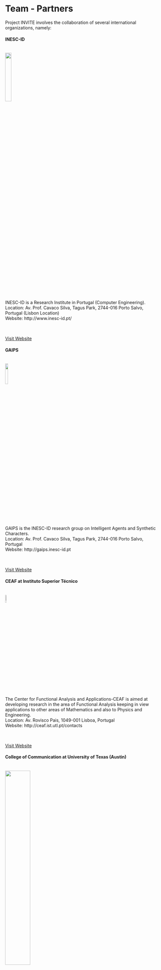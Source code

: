 ﻿# Team - Partners

<p></p>

Project INVITE involves the collaboration of several international organizations, namely: 

<div class="news alpha">
     <h4>INESC-ID</h4>
     <p>
     </br>
     <img class="logo" src="images/logo_inesc.png" width="20%"> </img>
     </p>
     <p>
     INESC-ID is a Research Institute in Portugal (Computer Engineering). 
     <br/>
     Location: Av. Prof. Cavaco Silva, Tagus Park, 2744-016 Porto Salvo, Portugal (Lisbon Location)
     <br/>
     Website: http://www.inesc-id.pt/
     <br/>
     <br/><br/>
     </p>
     <a href="http://www.inesc-id.pt/">Visit Website</a>
</div>

<p></p>

<div class="news alpha">
     <h4>GAIPS</h4>
     <p>
     </br>
     <img class="logo" src="images/gaips.jpg" width="13%"> </img>
     </p>
     <p>
     GAIPS is the INESC-ID research group on Intelligent Agents and Synthetic Characters. 
     <br/>
     Location: Av. Prof. Cavaco Silva, Tagus Park, 2744-016 Porto Salvo, Portugal
     <br/>
     Website: http://gaips.inesc-id.pt
     <br/>
     <br/><br/>
     </p>
     <a href="http://gaips.inesc-id.pt">Visit Website</a>
</div>

<p></p>

<div class="news alpha">
     <h4>CEAF at Instituto Superior Técnico</h4>
     <p>
     </br>
     <img class="logo" src="images/logo_ist.jpg" width="8%"> </img>
     </p>
     <p>
     The Center for Functional Analysis and Applications-CEAF is aimed at developing research in the area of Functional Analysis keeping in view applications to other areas of Mathematics and also to Physics and Engineering.   
     <br/>
     Location: Av. Rovisco Pais, 1049-001 Lisboa, Portugal   
     <br/>
     Website: http://ceaf.ist.utl.pt/contacts
     <br/>
     <br/><br/>
     </p>
     <a href="http://ceaf.ist.utl.pt/contacts">Visit Website</a>
</div>

<p></p>

<div class="news alpha">
     <h4> College of Communication at University of Texas (Austin)</h4>
     <p>
     </br>
     <img class="logo" src="images/texas.gif" width="40%""> </img>
     </p>
     <p>
     The University of Texas at Austin is a comprehensive university with a broad mission of undergraduate and graduate education, research, and service to society. The College of Communication seeks to understand communication and to improve its practice in a variety of relationships.
     <br/>
     Location: The University of Texas at Austin, Department of Communication Studies, 1 University Station A1105, Austin, TX 78712-0115, USA
     <br/>
     Website: http://commstudies.utexas.edu/ 
     <br/>
     <br/><br/>
     </p>
     <a href="http://commstudies.utexas.edu/">Visit Website</a>
</div>

<p></p>

<div class="news alpha">
     <h4>PDM&FC</h4>
     <p>
     </br>
     <img class="logo" src="images/logo_pdm.png"> </img>
     </p>
     <p>
     PDM&FC is a Portuguese IT Company specialized in remote monitoring, cloud computing, system auditing, mobile applications, web portals and web design. 
     <br/>
     Location: Av. Conde Valbom, N. 30, Piso 3, 1050-068 Lisboa Portugal
     <br/>
     Website: http://www.pdmfc.com/
     <br/>
     <br/><br/>
     </p>
     <a href="http://www.pdmfc.com/">Visit Website</a>
</div>

<p></p> 

# Team - People

<p></p> 

Project INVITE involves the collaboration of several researchers:  

<p></p>

#### Rui Prada (INESC-ID)

<span class="logo">
<img src="images/rui.png" alt="">
<br></br>
<span class="logo">
</br>
</span></img>
</span>

Rui Prada is an assistant professor at the Computer Science Department of Instituto Superior Técnico – Technical University of Lisbon (IST-UTL), where he teaches courses on User Centred Design, Social Intelligent Agents and Game Design and Development. 
He is a senior researcher at INESC-ID, member of GAIPS, Intelligent Agents and Synthetic Character Group and is currently the vice-president of the SPCVideojogos (Sociedade Portuguesa de Ciências dos Videojogos). 

His research interests are on social intelligence of virtual agents and its application to games. The current research focus is on social power and social identification as means to achieve believability in complex social situations and on the use of online platforms, such as Facebook and OpenSimulator, for serious gaming.
<a href="http://gaips.inesc-id.pt/rprada">More Information</a>

<p></p>

#### Carlos Martinho (INESC-ID)

<span class="logo">
<img src="images/carlos.png" alt="">
<br></br>
<span class="logo">
</br>
</span></img>
</span>

Carlos Martinho is an assistant professor at the Department of Computer Science and Engineering of Instituto Superior Técnico from the Technical University of Lisbon and a member of GAIPS, Intelligent Agents and Synthetic Character Group at INESC-ID.
At Instituto Superior Técnico, Carlos Martinho has been helping educating Engineers, Masters and Doctors since 1996. His teachings cover subjects such as computer graphics, human-computer interaction, game design and technology, and artificial life.
At GAIPS, since its foundation, he works at the frontier between computer graphics and artificial intelligence, building agent-based synthetic characters, using approaches from several subfield of artificial intelligence such as anticipatory computing, affective computing and artificial life.
<a href="http://gaips.inesc-id.pt/cmartinho">More Information</a>

<p></p>

#### Pedro Santos (IST/INESC-ID)

<span class="logo">
<img src="images/pedro.png" alt="">
<br></br>
<span class="logo">
</br>
</span></img>
</span>

Pedro Alexandre Simões dos Santos is Assistant Professor in the Mathematics Department of Instituto Superior Técnico – Technical University of Lisbon (IST-UTL). He is a member of CEAF (Center for Functional Analysis and Applications) and an Associated Researcher at INESC-ID.
He teaches at IST since the last milenium, having started as Teaching Assistant (Monitor) in 1989. Since then, he has taught from Calculus and Linear Algebra to advanced Operator Algebra courses to Game Design and Development courses.

His numerous scientific interests include Operator Theory, Artificial Inteligence, Game Theory, Game Design and History.
<a href="http://gaips.inesc-id.pt/psantos">More Information</a>

<p></p>

#### Jorge F. Peña (University of Austin TEXAS)

<span class="logo">
<img src="images/jorge.png" alt="">
<br></br>
<span class="logo">
</br>
</span></img>
</span>

Dr. Pena examines the cognitive, emotional and behavioral foundations of computer-mediated interaction. He is interested in how people communicate and develop impressions when interacting through recreational and instrumental technologies (video games, email, instant messenger, etc.). 
His most recent work looks at how priming users with social stereotypes through uniforms and roles facilitates non-conscious responses in virtual contexts. Dr. Pena employs experiments and content analysis as primary research tools.
<a href="http://www.utexas.edu/opa/experts/profile.php?id=1098">More Information</a>

<p></p>

#### Luís Landeiro Ribeiro (PDM&FC)

<span class="logo">
<img src="images/luis.png" alt="">
<br></br>
<span class="logo">
</br>
</span></img>
</span>

Has built and now co-founded a Massive Multiplayer Online Browser Game called Almansur <http://www.almansur.net> with some friends.
Since that inception has largely left the enterprise world behind and drunk the startup spirit kool-aid, started a large evangelization on his day job company @ <http://www.pdmfc.com> to get everybody up to speed with the lastest piece of tech. 
Since 2005 has been pushing for Ruby On Rails, Git, Coffescript, JQuery (the list seams to go on forever) and lean development techniques as a replacement for the old arts our company used to built upon.
As a technical evangelist his day job gets him to explore all kinds of cool stuff, from building and SMS gateway in mirah <http://www.mirah.org> for android, testing jruby head and Openjdk 1.7 invokedynamic patches to extract every once of performance from our game engine, integrating RoR apps into a Liferay corporate portal and seamlessly integrate them through SSO.
More recently, has been focused on improving web applications to leverage on the HTML5 goodies, exploring canvas, offline storage, javascript frameworks (underscore.js, backbone.js, sproutcore) along the way, this normally includes sleepless nights debugging some weird edge case on some weird browser (read IE9) and trying to get performance up to a reasonable level. 
Though ruby continues to be a great love affair, finds himself slipping into scala or golang more often when in need of good performance or for highly concurrent apps.

<p></p>

#### Joana Dimas (INESC-ID)

<span class="logo">
<img src="images/joana.png" alt=""> 
<br></br>
<span class="logo">
</br>
</span></img>
</span>

Joana Dimas is graduated in Social Psychology and is currently doing a PhD in Information Systems and Computer Engineering under the supervision of Prof. Rui Prada.

She is interested in game design, player experience, emotion in games and cognitive science.
<a href="http://gaips.inesc-id.pt/jdimas">More Information</a>

<p></p>

#### Hugo Damas (IST)

<span class="logo">
<img width="105" src="images/hdamas.jpg" alt="">
<br></br>
<span class="logo">
</br>
</span></img>
</span>

Hugo Damas has a MSc degree in Information Systems and Computer Engineering at IST.
In his MSc thesis he designed and developed an A.I. (AutoBroad) for a real time automatic broadcasting system which could assist with the live broadcasting of E-Sports. 

His main interests are video-game development (developed five video-games focusing on gameplay and AI/Camera programming) and writing. 

<p></p>

#### Phil Lopes (IST)

<span class="logo">
<img width="105" src="images/phil.jpg" alt="">
<br></br>
<span class="logo">
</br>
</span></img>
</span>

Phil Lopes has a BSc in Computer Science and a MSc in Computer Knowledge and Interaction from the Faculty of Science of the University of Lisbon, where his master thesis involved the creation of new ways of generating and interacting with music compositions. 
He is currently working with Professor Rui Prada in artificial intelligence and procedural content generation for games. 

His main interests are Game Development, Generative Music, Genetic Algorithms, Artificial Life and Artificial Intelligence.

<p></p>

#### Guida Preto (IST)

<span class="logo">
<img src="images/guida1.png" alt="">
<br></br>
<span class="logo">
</br>
</span></img>
</span>

Guida Preto is graduated in Mathematics and is currently working as a research assistant under the supervision of Professor Pedro Santos.

His scientific interests include Game Theory and Mathematical Finance. 

<p></p>

#### Nick Brody (University of Austin TEXAS)

<span class="logo">
<img width="105" src="images/brody.jpg" alt="">
<br></br>
<span class="logo">
</br>
</span></img>
</span>

Nicholas Brody is a doctoral candidate at the Department of Communication Studies at the University of Texas at Austin. His research examines the interplay of mediated communication, technology, and personal relationships. 
He received his M.A. in Communication at Arizona State University, and his B.S. in Communication Studies at The University of Texas at Austin. He will join the faculty of the University of Puget Sound in Fall, 2013.

<p></p>

#### Kate Blackburn (University of Austin TEXAS)

<span class="logo">
<img src="images/.png" alt="">
<br></br>
<span class="logo">
</br>
</span></img>
</span>

***************************

<p></p>

#### Matt Morris (University of Austin TEXAS)

<span class="logo">
<img src="images/.png" alt="">
<br></br>
<span class="logo">
</br>
</span></img>
</span>

***************************

<p></p>

#### Guilherme Raimundo (INESC-ID) - Former Member

<span class="logo">
<img src="images/guilherme.png" alt="">
<br></br>
<span class="logo">
</br>
</span></img>
</span>

Guilherme Raimundo is a research assistant at INESC-ID with interests on plan recognition, intelligent agents and machine learning.

He is currently pursuing a PhD in Information Systems and Computer Engineering at IST under the supervision of Professor Carlos Martinho on the topic of Plan Recognition and Personality.
<a href="http://gaips.inesc-id.pt/graimundo">More Information</a><p></p>

<p></p>

#### Márcia Baptista (IST) - Former Member

<span class="logo">
<img src="images/marcia.png" alt="">
<br></br>
<span class="logo">
</br>
</span></img>
</span>

Márcia Baptista graduated in Information Systems and Computer Engineering. 

She is interested in game theory, economics, social dilemmas, simulation and rational choice theory. 

<p></p>

<br/>

<p></p>
 
Project INVITE also involves the collaboration of several students: 

<p></p>

#### Alexandre Barata (IST)

<span class="logo">
<img src="images/alexandre.png" alt="">
<br></br>
<span class="logo">
</br>
</span></img>
</span>

Alexandre Barata is currently finishing his MSC in Information Systems and Computer Engineering, having developed Almansur's <http://www.almansur.net> AI player system as his MSC thesis under the supervision of Prof. Pedro Santos, Prof. Rui Prada and Luís Landeiro Ribeiro.
Has recently presented an article on AIIDE 2011 discussing the creation of AI systems and all details surrounding it.

<p></p>

#### Bruno Antunes (IST)



Bruno Antunes has completed his Degree (BSc) in Information Systems and Computer Engineering at IST.
He is currently pursuing a Master Degree (MSc) in Information Systems and Computer Engineering at IST under the supervision of Professor Carlos Martinho and Professor Rui Prada on the topic of Social Identity and Intergroup Relations.

He is mainly interested in systems that use AI to simulate Human behaviour and reactions. He is also interested in distributed systems and all the related problems.


<p></p>

#### David Gonçalves (IST)

<span class="logo">
<img src="images/davidg.png" alt="">
<br></br>
<span class="logo">
</br>
</span></img>
</span>

David Gonçalves has completed his BSc degree in Information Systems and Computer Engineering at IST.
Currently he's aiming to attain his MSc degree in the areas of Multimedia Systems (major) and Software Engineering (minor), working under the supervision of Professor Carlos Martinho and Professor Rui Prada on the field of Suggestion of Social Identity Through Visual Clues.

He is mostly interested in the topics related to game design and development, from concept to implementation, in software engineering, artificial inteligence and building better, faster, smarter systems in general.

<p></p>

#### Jorge Galvão (IST)

<span class="logo">
<img src="images/jgalvao.png" alt="">
<br></br>
<span class="logo">
</br>
</span></img>
</span>

Jorge Galvão has a BSc degree in Information Systems and Computer Engineering at IST.
He is currently pursuing an MSc degree in the areas of Intelligent Systems and Software Engineering, working with Professor Rui Prada in his Master Thesis regarding the subject of Trust Relationships in Virtual Agents.

His main interests are Game Development, Artificial Intelligence and Game Physics.

<p></p>

#### André Loureiro (IST)

<span class="logo">
<img src="images/andre.jpg" alt="">
<br></br>
<span class="logo">
</br>
</span></img>
</span>

André Loureiro has completed his Degree (BSc) in Information Systems and Computer Engineering at IST. 
He is currently pursuing a Master Degree (MSc) in Information Systems and Computer Engineering at IST under the supervision of Professor Carlos Martinho and Professor Rui Prada on the topic of Creating Identity Based Believable Social Behavior.

His main interests are artificial intelligence, game development and 3D modeling.

<p></p>

#### Gonçalo Pereira (INESC-ID)

<span class="logo">
<img width="105" src="images/goncalo.jpg" alt="">
<br></br>
<span class="logo">
</br>
</span></img>
</span>

Gonçalo Pereira obtained his MsC in Information Systems and Computer Engineering in 2009 with a dissertation on adaptive map generation for turn based strategic multiplayer browser games. 
In 2010 he started his current PhD studies at the Intelligent Agents and Synthetic Characters Group from INESC-ID in Portugal. 

His focus is the concept of social power, its dynamics and how to integrate those in socially intelligent virtual agents.

<p></p>





